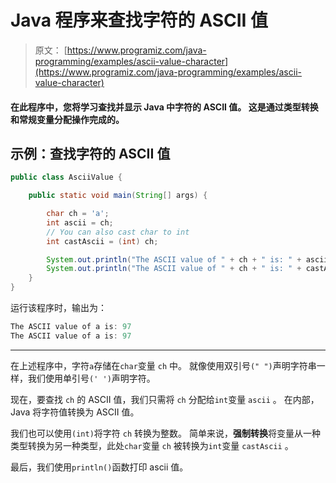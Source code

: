 # Java 程序来查找字符的 ASCII 值

> 原文： [https://www.programiz.com/java-programming/examples/ascii-value-character](https://www.programiz.com/java-programming/examples/ascii-value-character)

#### 在此程序中，您将学习查找并显示 Java 中字符的 ASCII 值。 这是通过类型转换和常规变量分配操作完成的。

## 示例：查找字符的 ASCII 值

```java
public class AsciiValue {

    public static void main(String[] args) {

        char ch = 'a';
        int ascii = ch;
        // You can also cast char to int
        int castAscii = (int) ch;

        System.out.println("The ASCII value of " + ch + " is: " + ascii);
        System.out.println("The ASCII value of " + ch + " is: " + castAscii);
    }
}
```

运行该程序时，输出为：

```java
The ASCII value of a is: 97
The ASCII value of a is: 97
```

* * *

在上述程序中，字符`a`存储在`char`变量 `ch` 中。 就像使用双引号`(" ")`声明字符串一样，我们使用单引号`(' ')`声明字符。

现在，要查找 `ch` 的 ASCII 值，我们只需将 `ch` 分配给`int`变量 `ascii` 。 在内部，Java 将字符值转换为 ASCII 值。

我们也可以使用`(int)`将字符 `ch` 转换为整数。 简单来说，**强制转换**将变量从一种类型转换为另一种类型，此处`char`变量 `ch` 被转换为`int`变量 `castAscii` 。

最后，我们使用`println()`函数打印 ascii 值。